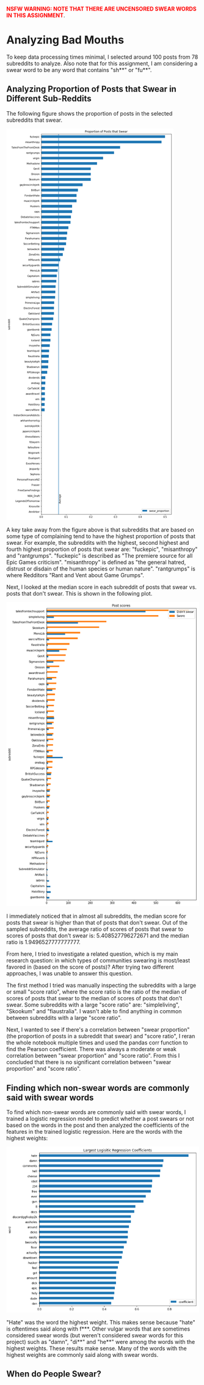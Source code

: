 <b><span style="color:red">NSFW WARNING: NOTE THAT THERE ARE UNCENSORED SWEAR WORDS IN THIS ASSIGNMENT</span></b>.

# Analyzing Bad Mouths

To keep data processing times minimal, I selected around 100 posts from 78 subreddits to analyze. Also note that for this assignment, I am considering a swear word to be any word that contains "sh\*\*" or "fu\*\*".

## Analyzing Proportion of Posts that Swear in Different Sub-Reddits
The following figure shows the proportion of posts in the selected subreddits that swear. 

![Subreddits that swear](Pictures/subreddit%20swearing.png)
 
A key take away from the figure above is that subreddits that are based on some type of complaining tend to have the highest proportion of posts that swear. For example, the subreddits with the highest, second highest and fourth highest proportion of posts that swear are: "fuckepic", "misanthropy" and "rantgrumps". "fuckepic" is described as "The premiere source for all Epic Games criticism". "misanthropy" is defined as "the general hatred, distrust or disdain of the human species or human nature". "rantgrumps" is where Redditors "Rant and Vent about Game Grumps". 

Next, I looked at the median score in each subreddit of posts that swear vs. posts that don't swear. This is shown in the following plot.

![Post scores](Pictures/post%20scores.png)

I immediately noticed that in almost all subreddits, the median score for posts that swear is higher than that of posts that don't swear. Out of the sampled subreddits, the average ratio of scores of posts that swear to scores of posts that don't swear is: 5.408527796272671 and the median ratio is 1.9496527777777777.

From here, I tried to investigate a related question, which is my main research question: in which types of communities swearing is most/least favored in (based on the score of posts)? After trying two different approaches, I was unable to answer this question. 

The first method I tried was manually inspecting the subreddits with a large or small "score ratio", where the score ratio is the ratio of the median of scores of posts that swear to the median of scores of posts that don't swear. Some subreddits with a large "score ratio" are: "simpleliving", "Skookum" and "fiaustralia". I wasn't able to find anything in common between subreddits with a large "score ratio". 

Next, I wanted to see if there's a correlation between  "swear proportion" (the proportion of posts in a subreddit that swear) and "score ratio", I reran the whole notebook multiple times and used the pandas corr function to find the Pearson coefficient. There was always a moderate or weak correlation between "swear proportion" and "score ratio". From this I concluded that there is no significant correlation between "swear proportion" and "score ratio". 

## Finding which non-swear words are commonly said with swear words
To find which non-swear words are commonly said with swear words, I trained a logistic regression model to predict whether a post swears or not based on the words in the post and then analyzed the coefficients of the features in the trained logistic regression. Here are the words with the highest weights:

![Post scores](Pictures/log%20reg%20coeffs.png)

"Hate" was the word the highest weight. This makes sense because "hate" is oftentimes said along with f\*\*\*. Other vulgar words that are sometimes considered swear words (but weren't considered swear words for this project) such as "damn", "di\*\*" and "he\*\*" were among the words with the highest weights. These results make sense. Many of the words with the highest weights are commonly said along with swear words. 

## When do People Swear?
